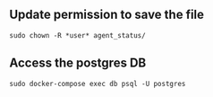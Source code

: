 ## Update permission to save the file
`sudo chown -R *user* agent_status/`

## Access the postgres DB
`sudo docker-compose exec db psql -U postgres`




